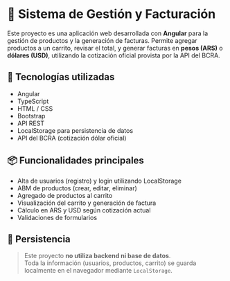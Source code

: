 # 🧾 Sistema de Gestión y Facturación

Este proyecto es una aplicación web desarrollada con **Angular** para la gestión de productos y la generación de facturas. Permite agregar productos a un carrito, revisar el total, y generar facturas en **pesos (ARS)** o **dólares (USD)**, utilizando la cotización oficial provista por la API del BCRA.

## 🚀 Tecnologías utilizadas

- Angular
- TypeScript
- HTML / CSS
- Bootstrap
- API REST
- LocalStorage para persistencia de datos
- API del BCRA (cotización dólar oficial)

## 📦 Funcionalidades principales

- Alta de usuarios (registro) y login utilizando LocalStorage
- ABM de productos (crear, editar, eliminar)
- Agregado de productos al carrito
- Visualización del carrito y generación de factura
- Cálculo en ARS y USD según cotización actual
- Validaciones de formularios

## 💾 Persistencia

> Este proyecto **no utiliza backend ni base de datos**.  
> Toda la información (usuarios, productos, carrito) se guarda localmente en el navegador mediante `LocalStorage`.